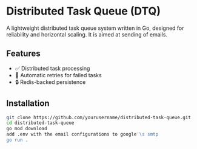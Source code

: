 # Distributed Task Queue (DTQ)

A lightweight distributed task queue system written in Go, designed for reliability and horizontal scaling.
It is aimed at sending of emails.

## Features

- ✅ Distributed task processing  
- 🔄 Automatic retries for failed tasks  
- 🔒 Redis-backed persistence  
 

## Installation

```bash
git clone https://github.com/yourusername/distributed-task-queue.git
cd distributed-task-queue
go mod download
add .env with the email configurations to google'\s smtp
go run .
```
